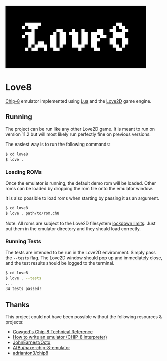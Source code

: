 [![Love8](https://github.com/noc7c9/love8/blob/master/logo.png "Love8")](https://github.com/noc7c9/love8)

# Love8

[Chip-8](https://en.wikipedia.org/wiki/CHIP-8) emulator implemented using
[Lua](https://www.lua.org/) and the [Love2D](https://love2d.org/) game engine.

## Running

The project can be run like any other Love2D game.
It is meant to run on version 11.2 but will most likely run perfectly fine on
previous versions.

The easiest way is to run the following commands:

```sh
$ cd love8
$ love .
```

### Loading ROMs

Once the emulator is running, the default demo rom will be loaded. Other roms
can be loaded by dropping the rom file onto the emulator window.

It is also possible to load roms when starting by passing it as an argument.

```sh
$ cd love8
$ love . path/to/rom.ch8
```

Note: All roms are subject to the Love2D filesystem [lockdown
limits](https://love2d.org/wiki/love.filesystem). Just put them in the emulator
directory and they should load correctly.

### Running Tests

The tests are intended to be run in the Love2D environment. Simply pass the
`--tests` flag. The Love2D window should pop up and immediately close, and the
test results should be logged to the terminal.

```sh
$ cd love8
$ love . --tests
...
34 tests passed!
```

## Thanks

This project could not have been possible without the following resources & projects:

- [Cowgod's Chip-8 Technical Reference](http://devernay.free.fr/hacks/chip8/C8TECH10.HTM)
- [How to write an emulator (CHIP-8 interpreter)](http://www.multigesture.net/articles/how-to-write-an-emulator-chip-8-interpreter/)
- [JohnEarnest/Octo](https://github.com/JohnEarnest/Octo)
- [AfBu/haxe-chip-8-emulator](https://github.com/AfBu/haxe-chip-8-emulator)
- [adrianton3/chip8](https://github.com/adrianton3/chip8)
